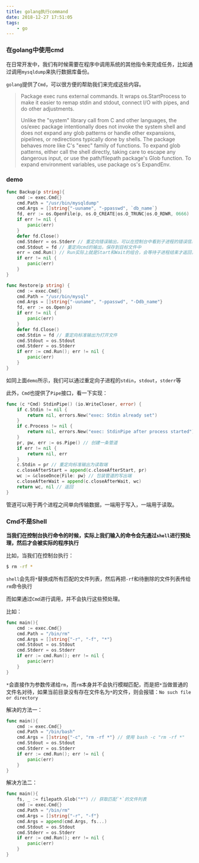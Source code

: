 ```yaml
---
title: golang执行command
date: 2018-12-27 17:51:05
tags:
	- go
---
```


### 在golang中使用cmd

在日常开发中，我们有时候需要在程序中调用系统的其他指令来完成任务，比如通过调用`mysqldump`来执行数据库备份。

`golang`提供了`Cmd`，可以很方便的帮助我们来完成这些内容。

> Package exec runs external commands. It wraps os.StartProcess to make it
> easier to remap stdin and stdout, connect I/O with pipes, and do other
> adjustments.
>
> Unlike the "system" library call from C and other languages, the
> os/exec package intentionally does not invoke the system shell and
> does not expand any glob patterns or handle other expansions,
> pipelines, or redirections typically done by shells. The package
> behaves more like C's "exec" family of functions. To expand glob
> patterns, either call the shell directly, taking care to escape any
> dangerous input, or use the path/filepath package's Glob function.
> To expand environment variables, use package os's ExpandEnv.

### demo

```go
func Backup(p string){
    cmd := exec.Cmd{}
	cmd.Path = "/usr/bin/mysqldump"
    cmd.Args = []string{"-uuname", "-ppasswd", `db_name`}
	fd, err := os.OpenFile(p, os.O_CREATE|os.O_TRUNC|os.O_RDWR, 0666)
	if err != nil {
		panic(err)
	}
	defer fd.Close()
	cmd.Stderr = os.Stderr // 重定向错误输出，可以在控制台中看到子进程的错误信息，方便排查
	cmd.Stdout = fd // 重定向cmd的输出，保存到目标文件中
	err = cmd.Run() // Run实际上就是Start和Wait的组合，会等待子进程结束才返回，如果需要异步直接使用Start
	if err != nil {
		panic(err)
	}
}

func Restore(p string) {
	cmd := exec.Cmd{}
	cmd.Path = "/usr/bin/mysql"
    cmd.Args = []string{"-uuname", "-ppasswd", "-Ddb_name"}
	fd, err := os.Open(p)
	if err != nil {
		panic(err)
	}
	defer fd.Close()
	cmd.Stdin = fd // 重定向标准输出为打开文件
	cmd.Stdout = os.Stdout
	cmd.Stderr = os.Stderr
	if err := cmd.Run(); err != nil {
		panic(err)
	}
}
```

如同上面`demo`所示，我们可以通过重定向子进程的`stdin`，`stdout`，`stderr`等

此外，`Cmd`也提供了`Pipe`接口，看一下实现：

```go
func (c *Cmd) StdinPipe() (io.WriteCloser, error) {
	if c.Stdin != nil {
		return nil, errors.New("exec: Stdin already set")
	}
	if c.Process != nil {
		return nil, errors.New("exec: StdinPipe after process started")
	}
	pr, pw, err := os.Pipe() // 创建一条管道
	if err != nil {
		return nil, err
	}
	c.Stdin = pr // 重定向标准输出为读取端
	c.closeAfterStart = append(c.closeAfterStart, pr)
	wc := &closeOnce{File: pw} // 包装管道的写出端
	c.closeAfterWait = append(c.closeAfterWait, wc)
	return wc, nil // 返回
}
```

管道可以用于两个进程之间单向传输数据，一端用于写入，一端用于读取。



### Cmd不是Shell

**当我们在控制台执行命令的时候，实际上我们输入的命令会先通过`shell`进行预处理，然后才会被实际的程序执行**

比如，当我们在控制台执行：

```sh
$ rm -rf *
```

`shell`会先将`*`替换成所有匹配的文件列表，然后再把`-rf`和待删除的文件列表传给`rm`命令执行

而如果通过`Cmd`进行调用，并不会执行这些预处理。

比如：

```go
func main(){
    cmd := exec.Cmd{}
	cmd.Path = "/bin/rm"
    cmd.Args = []string{"-r", "-f", "*"}
	cmd.Stdout = os.Stdout
	cmd.Stderr = os.Stderr
	if err := cmd.Run(); err != nil {
		panic(err)
	}
}
```

`*`会直接作为参数传递给`rm`，而`rm`本身并不会执行模糊匹配，而是把`*`当做普通的文件名对待，如果当前目录没有存在文件名为`*`的文件，则会报错：`No such file or directory`

解决的方法一：

```go
func main(){
    cmd := exec.Cmd{}
	cmd.Path = "/bin/bash"
    cmd.Args = []string{"-c", "rm -rf *"} // 使用 bash -c "rm -rf *"
	cmd.Stdout = os.Stdout
	cmd.Stderr = os.Stderr
	if err := cmd.Run(); err != nil {
		panic(err)
	}
}
```

解决方法二：

```go
func main(){
    fs, _ := filepath.Glob("*") // 获取匹配`*`的文件列表
    cmd := exec.Cmd{}
	cmd.Path = "/bin/rm"
    cmd.Args = []string{"-r", "-f"}
    cmd.Args = append(cmd.Args, fs...)
	cmd.Stdout = os.Stdout
	cmd.Stderr = os.Stderr
	if err := cmd.Run(); err != nil {
		panic(err)
	}
}
```

